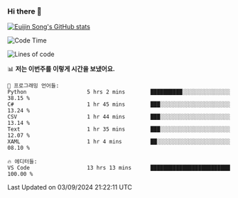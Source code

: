 ### Hi there 👋

[![Euijin Song's GitHub stats](https://github-readme-stats.vercel.app/api?username=lstar2397&count_private=true&show_icons=true&theme=tokyonight&locale=kr)](https://github.com/anuraghazra/github-readme-stats)

<!--START_SECTION:waka-->
![Code Time](http://img.shields.io/badge/Code%20Time-365%20hrs%2055%20mins-blue)

![Lines of code](https://img.shields.io/badge/%EC%A0%80%EB%8A%94%20%EC%97%AC%ED%83%9C%EA%B9%8C%EC%A7%80%20-635.2%20thousand%20%EC%A4%84%EC%9D%98%20%EC%BD%94%EB%93%9C%EB%A5%BC%20%EC%9E%91%EC%84%B1%ED%96%88%EC%96%B4%EC%9A%94.-blue)

📊 **저는 이번주를 이렇게 시간을 보냈어요.** 

```text
💬 프로그래밍 언어들: 
Python                   5 hrs 2 mins        ██████████░░░░░░░░░░░░░░░   38.15 % 
C#                       1 hr 45 mins        ███░░░░░░░░░░░░░░░░░░░░░░   13.24 % 
CSV                      1 hr 44 mins        ███░░░░░░░░░░░░░░░░░░░░░░   13.14 % 
Text                     1 hr 35 mins        ███░░░░░░░░░░░░░░░░░░░░░░   12.07 % 
XAML                     1 hr 4 mins         ██░░░░░░░░░░░░░░░░░░░░░░░   08.10 % 

🔥 에디터들: 
VS Code                  13 hrs 13 mins      █████████████████████████   100.00 % 
```


 Last Updated on 03/09/2024 21:22:11 UTC
<!--END_SECTION:waka-->

<!--
**lstar2397/lstar2397** is a ✨ _special_ ✨ repository because its `README.md` (this file) appears on your GitHub profile.

Here are some ideas to get you started:

- 🔭 I’m currently working on ...
- 🌱 I’m currently learning ...
- 👯 I’m looking to collaborate on ...
- 🤔 I’m looking for help with ...
- 💬 Ask me about ...
- 📫 How to reach me: ...
- 😄 Pronouns: ...
- ⚡ Fun fact: ...
-->
